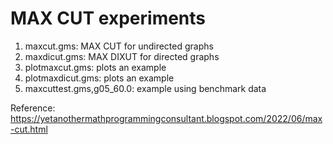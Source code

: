 # MAX CUT experiments

1. maxcut.gms: MAX CUT for undirected graphs
2. maxdicut.gms: MAX DIXUT for directed graphs
3. plotmaxcut.gms: plots an example
4. plotmaxdicut.gms: plots an example
5. maxcuttest.gms,g05_60.0: example using benchmark data

Reference: https://yetanothermathprogrammingconsultant.blogspot.com/2022/06/max-cut.html
